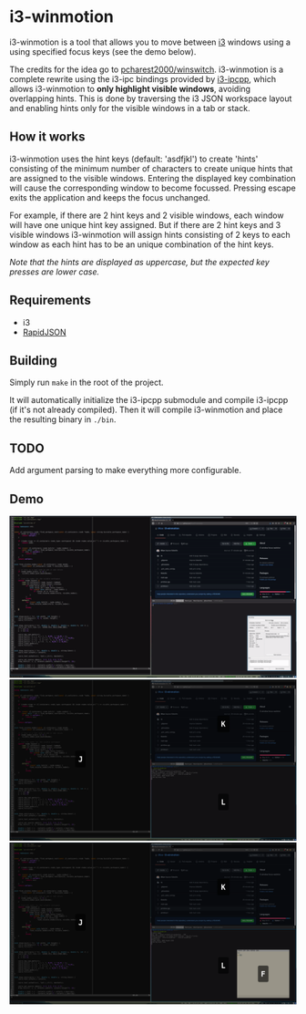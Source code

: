 # i3-winmotion

i3-winmotion is a tool that allows you to move between [i3](https://i3wm.org/)
windows using a using specified focus keys (see the demo below).

The credits for the idea go to [pcharest2000/winswitch](https://github.com/pcharest2000/winswitch).
i3-winmotion is a complete rewrite using the i3-ipc bindings provided by
[i3-ipcpp](https://github.com/Iskustvo/i3-ipcpp), which allows i3-winmotion to
**only highlight visible windows**, avoiding overlapping hints. This is done by
 traversing the i3 JSON workspace layout and enabling hints only for the visible
 windows in a tab or stack.

## How it works
i3-winmotion uses the hint keys (default: 'asdfjkl') to create 'hints'
consisting of the minimum number of characters to create unique hints that are
assigned to the visible windows. Entering the displayed key combination will
cause the corresponding window to become focussed. Pressing escape exits the
application and keeps the focus unchanged.

For example, if there are 2 hint keys and 2 visible windows, each window will have one
unique hint key assigned. But if there are 2 hint keys and 3 visible windows
i3-winmotion will assign hints consisting of 2 keys to each window as each hint
has to be an unique combination of the hint keys.

_Note that the hints are displayed as uppercase, but the expected key presses are
lower case._

## Requirements
* i3
* [RapidJSON](https://rapidjson.org/)

## Building
Simply run `make` in the root of the project.

It will automatically initialize the
i3-ipcpp submodule and compile i3-ipcpp (if it's not already compiled).
Then it will compile i3-winmotion and place the resulting binary in `./bin`.

## TODO
Add argument parsing to make everything more configurable.

## Demo
![i3-winmotion in action 1](screenshots/demo.gif)
![i3-winmotion in action 2](screenshots/screenshot_default.png)
![i3-winmotion in action 3](screenshots/screenshot_floating.png)

